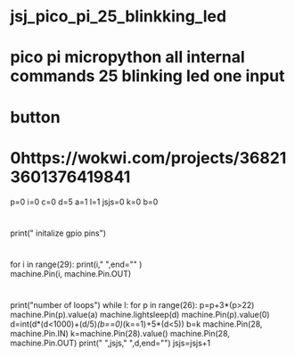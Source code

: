 # jsj_pico_pi_25_blinkking_led
# pico pi micropython all internal commands 25 blinking led one input 
# button
# 0https://wokwi.com/projects/368213601376419841
p=0
i=0
c=0
d=5
a=1
l=1
jsjs=0
k=0
b=0
#
print(" initalize gpio pins")
#
for i in range(29):
    print(i," ",end="" )   
    machine.Pin(i, machine.Pin.OUT)
#
print("number of loops")
while l:
    for p in range(26):
        p=p+3*(p>22)
        machine.Pin(p).value(a)
        machine.lightsleep(d)
        machine.Pin(p).value(0)
        d=int(d*(d<1000)+(d/5)*(b==0)*(k==1)+5*(d<5))
        b=k
        machine.Pin(28, machine.Pin.IN)
        k=machine.Pin(28).value()
        machine.Pin(28, machine.Pin.OUT)
    print(" ",jsjs," ",d,end="")
    jsjs=jsjs+1
